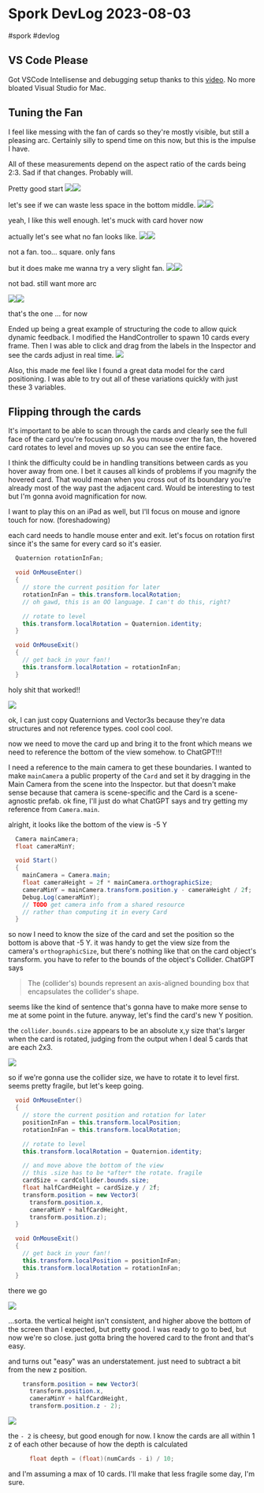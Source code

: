 # Spork DevLog 2023-08-03
#spork #devlog

## VS Code Please
Got VSCode Intellisense and debugging setup thanks to this [video](https://www.youtube.com/watch?v=3GVGyooZ8jk). No more bloated Visual Studio for Mac.

## Tuning the Fan
I feel like messing with the fan of cards so they're mostly visible, but still a pleasing arc. Certainly silly to spend time on this now, but this is the impulse I have.

All of these measurements depend on the aspect ratio of the cards being 2:3. Sad if that changes. Probably will.

Pretty good start
![](Spork%20DevLog%202023-08-03/CleanShot%202023-08-03%20at%2022.02.20@2x.png)<!-- {"width":739} -->![](Spork%20DevLog%202023-08-03/CleanShot%202023-08-03%20at%2021.59.20@2x.png)<!-- {"width":370} -->

let's see if we can waste less space in the bottom middle.
![](Spork%20DevLog%202023-08-03/CleanShot%202023-08-03%20at%2022.04.08@2x.png)<!-- {"width":739} -->![](Spork%20DevLog%202023-08-03/CleanShot%202023-08-03%20at%2022.04.20@2x.png)<!-- {"width":341} -->

yeah, I like this well enough. let's muck with card hover now

actually let's see what no fan looks like.
![](Spork%20DevLog%202023-08-03/CleanShot%202023-08-03%20at%2022.11.38@2x.png)<!-- {"width":738} -->![](Spork%20DevLog%202023-08-03/CleanShot%202023-08-03%20at%2022.11.55@2x.png)<!-- {"width":396} -->

not a fan. too... square.
only fans

but it does make me wanna try a very slight fan.
![](Spork%20DevLog%202023-08-03/CleanShot%202023-08-03%20at%2022.14.53@2x.png)<!-- {"width":739} -->![](Spork%20DevLog%202023-08-03/CleanShot%202023-08-03%20at%2022.15.11@2x.png)<!-- {"width":412} -->

not bad. still want more arc

![](Spork%20DevLog%202023-08-03/CleanShot%202023-08-03%20at%2022.17.36@2x.png)<!-- {"width":740} -->![](Spork%20DevLog%202023-08-03/CleanShot%202023-08-03%20at%2022.17.50@2x.png)<!-- {"width":416} -->

that's the one
... for now

Ended up being a great example of structuring the code to allow quick dynamic feedback. I modified the HandController to spawn 10 cards every frame. Then I was able to click and drag from the labels in the Inspector and see the cards adjust in real time.
![](Spork%20DevLog%202023-08-03/CleanShot%202023-08-03%20at%2022.44.21.gif)<!-- {"width":740} -->

Also, this made me feel like I found a great data model for the card positioning. I was able to try out all of these variations quickly with just these 3 variables.

## Flipping through the cards
It's important to be able to scan through the cards and clearly see the full face of the card you're focusing on. As you mouse over the fan, the hovered card rotates to level and moves up so you can see the entire face.

I think the difficulty could be in handling transitions between cards as you hover away from one. I bet it causes all kinds of problems if you magnify the hovered card. That would mean when you cross out of its boundary you're already most of the way past the adjacent card. Would be interesting to test but I'm gonna avoid magnification for now.

I want to play this on an iPad as well, but I'll focus on mouse and ignore touch for now. (foreshadowing)

each card needs to handle mouse enter and exit. let's focus on rotation first since it's the same for every card so it's easier.

``` cs
  Quaternion rotationInFan;

  void OnMouseEnter()
  {
    // store the current position for later
    rotationInFan = this.transform.localRotation;
    // oh gawd, this is an OO language. I can't do this, right?

    // rotate to level
    this.transform.localRotation = Quaternion.identity;
  }

  void OnMouseExit()
  {
    // get back in your fan!!
    this.transform.localRotation = rotationInFan;
  }
```
holy shit that worked!!

![](Spork%20DevLog%202023-08-03/CleanShot%202023-08-03%20at%2023.46.21.gif)<!-- {"width":740} -->

ok, I can just copy Quaternions and Vector3s because they're data structures and not reference types. cool cool cool.

now we need to move the card up and bring it to the front which means we need to reference the bottom of the view somehow. to ChatGPT!!!

I need a reference to the main camera to get these boundaries. I wanted to make `mainCamera` a public property of the `Card` and set it by dragging in the Main Camera from the scene into the Inspector. but that doesn't make sense because that camera is scene-specific and the Card is a scene-agnostic prefab. ok fine, I'll just do what ChatGPT says and try getting my reference from `Camera.main`.

alright, it looks like the bottom of the view is -5 Y
``` cs
  Camera mainCamera;
  float cameraMinY;

  void Start()
  {
    mainCamera = Camera.main;
    float cameraHeight = 2f * mainCamera.orthographicSize;
    cameraMinY = mainCamera.transform.position.y - cameraHeight / 2f;
    Debug.Log(cameraMinY);
    // TODO get camera info from a shared resource
    // rather than computing it in every Card
  }
```

so now I need to know the size of the card and set the position so the bottom is above that -5 Y. it was handy to get the view size from the camera's `orthographicSize`, but there's nothing like that on the card object's transform. you have to refer to the bounds of the object's Collider.
ChatGPT says
> The (collider's) bounds represent an axis-aligned bounding box that encapsulates the collider's shape.

seems like the kind of sentence that's gonna have to make more sense to me at some point in the future. anyway, let's find the card's new Y position.

the `collider.bounds.size` appears to be an absolute x,y size that's larger when the card is rotated, judging from the output when I deal 5 cards that are each 2x3.

![](Spork%20DevLog%202023-08-03/CleanShot%202023-08-04%20at%2000.57.02@2x.png)

so if we're gonna use the collider size, we have to rotate it to level first. seems pretty fragile, but let's keep going.
```cs
  void OnMouseEnter()
  {
    // store the current position and rotation for later
    positionInFan = this.transform.localPosition;
    rotationInFan = this.transform.localRotation;

    // rotate to level
    this.transform.localRotation = Quaternion.identity;

    // and move above the bottom of the view
    // this .size has to be *after* the rotate. fragile
    cardSize = cardCollider.bounds.size;
    float halfCardHeight = cardSize.y / 2f;
    transform.position = new Vector3(
      transform.position.x,
      cameraMinY + halfCardHeight,
      transform.position.z);
  }

  void OnMouseExit()
  {
    // get back in your fan!!
    this.transform.localPosition = positionInFan;
    this.transform.localRotation = rotationInFan;
  }
```

there we go

![](Spork%20DevLog%202023-08-03/CleanShot%202023-08-04%20at%2001.22.11.gif)

...sorta. the vertical height isn't consistent, and higher above the bottom of the screen than I expected, but pretty good.
I was ready to go to bed, but now we're so close. just gotta bring the hovered card to the front and that's easy.

and turns out "easy" was an understatement.  just need to subtract a bit from the new z position.
``` cs
    transform.position = new Vector3(
      transform.position.x,
      cameraMinY + halfCardHeight,
      transform.position.z - 2);
```

![](Spork%20DevLog%202023-08-03/CleanShot%202023-08-04%20at%2001.28.22.gif)

the `- 2` is cheesy, but good enough for now. I know the cards are all within 1 z of each other because of how the depth is calculated
``` cs
      float depth = (float)(numCards - i) / 10;
```
and I'm assuming a max of 10 cards. I'll make that less fragile some day, I'm sure.
